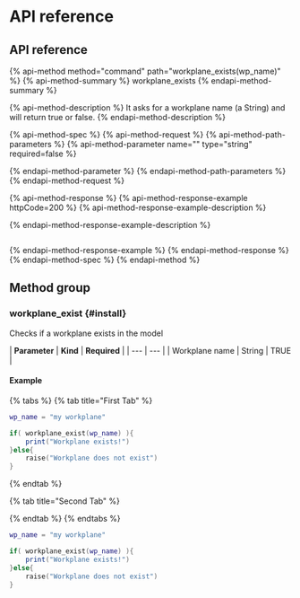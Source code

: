 # API reference

## API reference

{% api-method method="command" path="workplane\_exists\(wp\_name\)" %}
{% api-method-summary %}
workplane\_exists
{% endapi-method-summary %}

{% api-method-description %}
It asks for a workplane name \(a String\) and will return true or false.
{% endapi-method-description %}

{% api-method-spec %}
{% api-method-request %}
{% api-method-path-parameters %}
{% api-method-parameter name="" type="string" required=false %}

{% endapi-method-parameter %}
{% endapi-method-path-parameters %}
{% endapi-method-request %}

{% api-method-response %}
{% api-method-response-example httpCode=200 %}
{% api-method-response-example-description %}

{% endapi-method-response-example-description %}

```

```
{% endapi-method-response-example %}
{% endapi-method-response %}
{% endapi-method-spec %}
{% endapi-method %}

## Method group

### workplane\_exist {#install}

Checks if a workplane exists in the model

| **Parameter** | **Kind** | **Required** |
| --- | --- |
| Workplane name | String | TRUE |

#### Example

{% tabs %}
{% tab title="First Tab" %}
```lua
wp_name = "my workplane"

if( workplane_exist(wp_name) ){
    print("Workplane exists!")
}else{
    raise("Workplane does not exist")
}
```
{% endtab %}

{% tab title="Second Tab" %}

{% endtab %}
{% endtabs %}

```lua
wp_name = "my workplane"

if( workplane_exist(wp_name) ){
    print("Workplane exists!")
}else{
    raise("Workplane does not exist")
}
```

